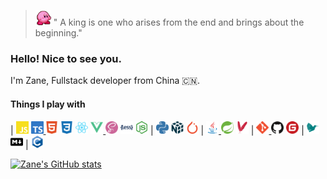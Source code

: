 > <img src="./assets/kirby.gif" width="25" height="25"> " A king is one who arises from the end and brings about the beginning."

### Hello! Nice to see you.

I'm Zane, Fullstack developer from China 🇨🇳.

#### Things I play with
|
<a href="https://developer.mozilla.org/en-US/docs/Web/JavaScript" target="_blank" rel="noreferrer"> <img src="./assets/js.svg" width="20" height="20"></a>
<a href="https://www.typescriptlang.org/" target="_blank" rel="noreferrer"> <img src="./assets/ts.svg" width="20" height="20"> </a>
<img src="./assets/html.svg" width="20" height="20">
<img src="./assets/css.svg" width="20" height="20">
<a href="https://reactjs.org/" target="_blank" rel="noreferrer"> <img src="./assets/react.svg" width="20" height="20"></a>
<a href="https://vuejs.org/" target="_blank" rel="noreferrer"> <img src="./assets/vue.svg" width="20" height="20"> </a>
<img src="./assets/sass.svg" width="20" height="20">
<img src="./assets/less.svg" width="20" height="20">
<img src="./assets/nodejs.svg" width="20" height="20"> | 
<img src="./assets/py.svg" width="20" height="20">
<img src="./assets/numpy.svg" width="20" height="20">
<img src="./assets/pytorch.svg" width="20" height="20"> | 
<a href="https://www.java.com" target="_blank" rel="noreferrer"> <img src="./assets/java.svg" width="20" height="20"> </a>
<img src="./assets/spring.svg" width="20" height="20">
<img src="./assets/maven.svg" width="20" height="20"> | 
<a href="https://git-scm.com/" target="_blank" rel="noreferrer"> <img src="./assets/git.svg" width="20" height="20"> </a>
<img src="./assets/github.svg" width="20" height="20">
<img src="./assets/gitee.svg" width="20" height="20"> | 
<img src="./assets/latex.svg" width="20" height="20">
<img src="./assets/markdown.svg" width="20" height="20"> |
<a href="https://www.cprogramming.com/" target="_blank" rel="noreferrer"> <img src="./assets/c.svg" width="20" height="20"> </a>

[![Zane's GitHub stats](https://github-readme-stats.vercel.app/api?username=Zanebla&theme=dracula)](https://zanebla.github.io/)
